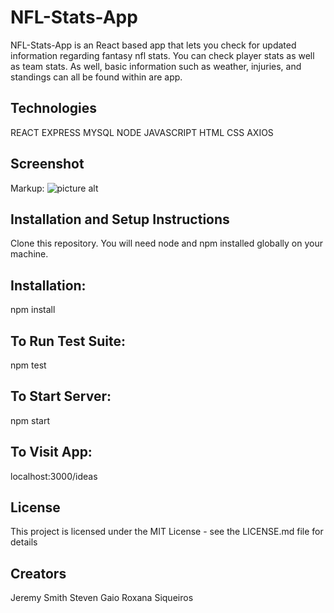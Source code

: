 # NFL-Stats-App

NFL-Stats-App is an React based app that lets you check for updated information regarding fantasy nfl stats. You can check player stats as well as team stats. As well, basic information such as weather, injuries, and standings can all be found within are app.

## Technologies
REACT EXPRESS MYSQL NODE JAVASCRIPT HTML CSS AXIOS

## Screenshot
Markup: ![picture alt](https://github.com/smithjeremy3933/NFL-Stats-App/blob/standings/nfl-stats/public/screenshot.png/200x150) 


## Installation and Setup Instructions
Clone this repository. You will need node and npm installed globally on your machine.

## Installation:
npm install

## To Run Test Suite:
npm test

## To Start Server:
npm start

## To Visit App:
localhost:3000/ideas

## License
This project is licensed under the MIT License - see the LICENSE.md file for details

## Creators
Jeremy Smith Steven Gaio Roxana Siqueiros
